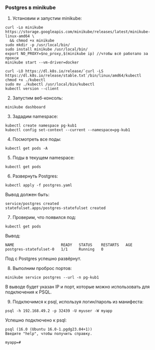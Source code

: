 ### Postgres в minikube
1. Установим и запустим minikube:
```
curl -Lo minikube https://storage.googleapis.com/minikube/releases/latest/minikube-linux-amd64 \
  && chmod +x minikube
sudo mkdir -p /usr/local/bin/
sudo install minikube /usr/local/bin/
export NO_PROXY=$no_proxy,$(minikube ip) //чтобы всё работало за прокси
minikube start --vm-driver=docker

curl -LO https://dl.k8s.io/release/`curl -LS https://dl.k8s.io/release/stable.txt`/bin/linux/amd64/kubectl
chmod +x ./kubectl
sudo mv ./kubectl /usr/local/bin/kubectl
kubectl version --client
```

2. Запустим веб-консоль:
```
minikube dashboard
```
3. Зададим namespace:
```
kubectl create namespace pg-kub1
kubectl config set-context --current --namespace=pg-kub1
```

4. Посмотреть все поды: 
```
kubectl get pods -A
```

5. Поды в текущем namespace:
```
kubectl get pods
```

6. Развернуть Postgres:
```
kubectl apply -f postgres.yaml
```

Вывод должен быть:
```
service/postgres created
statefulset.apps/postgres-statefulset created
```

7. Проверим, что появился под: 
```
kubectl get pods
```
Вывод:
```
NAME                     READY   STATUS    RESTARTS   AGE
postgres-statefulset-0   1/1     Running   0
```
Под с Postgres успешно развёрнут.

8. Выполним проброс портов:
```
minikube service postgres --url -n pg-kub1
```
В выводе будет указан IP и порт, которые можно использовать для подключения к PSQL.

9. Подключимся к psql, используя логин/пароль из манифеста:
```
psql -h 192.168.49.2 -p 32439 -U myuser -W myapp
```
Успешно подключено к psql:
```
psql (16.0 (Ubuntu 16.0-1.pgdg23.04+1))
Введите "help", чтобы получить справку.

myapp=#
```